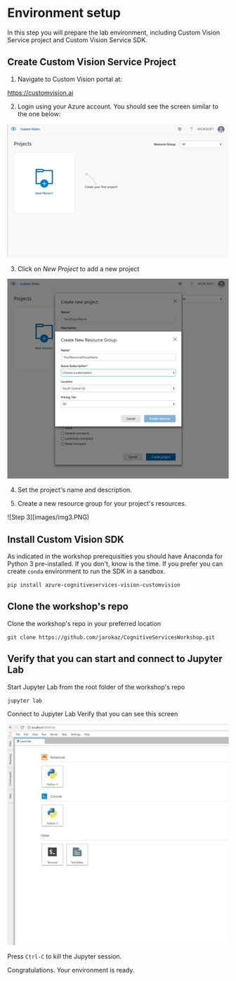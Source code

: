 # Environment setup

In this step you will prepare the lab environment, including Custom Vision Service project and Custom Vision Service SDK. 

## Create Custom Vision Service Project

1. Navigate to Custom Vision portal at:

https://customvision.ai

2. Login using your Azure account. You should see the screen similar to the one below:

![Step 1](images/img1.PNG)

3. Click on *New Project* to add a new project

![Step 2](images/img2.PNG)

4. Set the project's name and description.

5. Create a new resource group for your project's resources.

![Step 3][images/img3.PNG)



## Install Custom Vision SDK
As indicated in the workshop prerequisities you should have Anaconda for Python 3 pre-installed. If you don't, know is the time.
If you prefer you can create `conda` environment to run the SDK in a sandbox.

```
pip install azure-cognitiveservices-vision-customvision
```

## Clone the workshop's repo
Clone the workshop's repo in your preferred location
```
git clone https://github.com/jarokaz/CognitiveServicesWorkshop.git
```

## Verify that you can start and connect to Jupyter Lab 
Start Jupyter Lab from the root folder of the workshop's repo
```
jupyter lab
```
Connect to Jupyter Lab
Verify that you can see this screen

![Step 5](images/jupyter.JPG)

Press `Ctrl-C` to kill the Jupyter session.

Congratulations. Your environment is ready.


